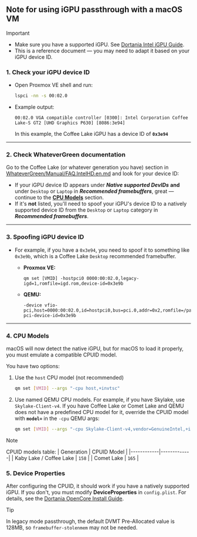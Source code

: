 ## Note for using iGPU passthrough with a macOS VM
> [!Important]
> * Make sure you have a supported iGPU. See [Dortania Intel iGPU Guide](https://dortania.github.io/GPU-Buyers-Guide/modern-gpus/intel-gpu.html).  
> * This is a reference document — you may need to adapt it based on your iGPU device ID.

### 1. Check your iGPU device ID
- Open Proxmox VE shell and run:
   ```bash
   lspci -nn -s 00:02.0
   ````

- Example output:
   ```
   00:02.0 VGA compatible controller [0300]: Intel Corporation Coffee Lake-S GT2 [UHD Graphics P630] [8086:3e94]
   ```
   In this example, the Coffee Lake iGPU has a device ID of **`0x3e94`**

---

### 2. Check WhateverGreen documentation
Go to the Coffee Lake (or whatever generation you have) section in [WhateverGreen/Manual/FAQ.IntelHD.en.md](https://github.com/acidanthera/WhateverGreen/blob/master/Manual/FAQ.IntelHD.en.md) and look for your device ID:

* If your iGPU device ID appears under ***Native supported DevIDs*** **and** under `Desktop` or `Laptop` in ***Recommended framebuffers***, great — continue to the [**CPU Models**](#4-cpu-models) section.
* If it's **not** listed, you'll need to spoof your iGPU's device ID to a natively supported device ID from the `Desktop` or `Laptop` category in ***Recommended framebuffers***.

---

### 3. Spoofing iGPU device ID
* For example, if you have a `0x3e94`, you need to spoof it to something like `0x3e9b`, which is a Coffee Lake `Desktop` recommended framebuffer.
  - **Proxmox VE:**
     ```
     qm set [VMID] -hostpci0 0000:00:02.0,legacy-igd=1,romfile=igd.rom,device-id=0x3e9b
     ```

  - **QEMU:**
     ```
     -device vfio-pci,host=0000:00:02.0,id=hostpci0,bus=pci.0,addr=0x2,romfile=/path/to/rom/file,x-pci-device-id=0x3e9b
     ```

---

### 4. CPU Models
macOS will now detect the native iGPU, but for macOS to load it properly, you must emulate a compatible CPUID model.

You have two options:

1. Use the `host` CPU model (not recommended)
   ```bash
   qm set [VMID] --args "-cpu host,+invtsc"
   ```

2. Use named QEMU CPU models. For example, if you have Skylake, use `Skylake-Client-v4`. If you have Coffee Lake or Comet Lake and QEMU does not have a predefined CPU model for it, override the CPUID model with **`model=`** in the `-cpu` QEMU args:
   ```bash
   qm set [VMID] --args "-cpu Skylake-Client-v4,vendor=GenuineIntel,+invtsc,model=158"
   ```

> [!Note]
> CPUID models table:
> | Generation | CPUID Model |
> |------------|-------------|
> | Kaby Lake / Coffee Lake | `158` |
> | Comet Lake | `165` |

### 5. Device Properties
After configuring the CPUID, it should work if you have a natively supported iGPU. If you don't, you must modify **DeviceProperties** in `config.plist`. For details, see the [Dortania OpenCore Install Guide](https://dortania.github.io/OpenCore-Install-Guide/config.plist/).
> [!Tip]
> In legacy mode passthrough, the default DVMT Pre-Allocated value is 128MB, so `framebuffer-stolenmem` may not be needed.